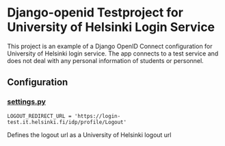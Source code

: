 # Django-openid Testproject for University of Helsinki Login Service
This project is an example of a Django OpenID Connect configuration for University of Helsinki login service. The app connects to a test service and does not deal with any personal information of students or personnel.

## Configuration

### [settings.py](https://github.com/ellaverak/django-openid/blob/main/project/project/settings.py)

```LOGOUT_REDIRECT_URL = 'https://login-test.it.helsinki.fi/idp/profile/Logout'```

Defines the logout url as a University of Helsinki logout url
